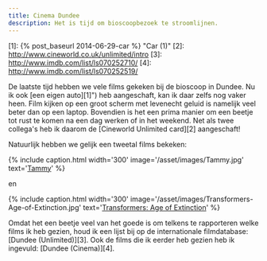 ```yaml
---
title: Cinema Dundee
description: Het is tijd om bioscoopbezoek te stroomlijnen.
---
```

[1]: {% post_baseurl 2014-06-29-car %} "Car (1)"
[2]: http://www.cineworld.co.uk/unlimited/intro
[3]: http://www.imdb.com/list/ls070252710/
[4]: http://www.imdb.com/list/ls070252519/

De laatste tijd hebben we vele films gekeken bij de bioscoop in Dundee. Nu ik ook [een eigen auto][1]") heb aangeschaft, kan ik daar zelfs nog vaker heen. Film kijken op een groot scherm met levenecht geluid is namelijk veel beter dan op een laptop. Bovendien is het een prima manier om een beetje tot rust te komen na een dag werken of in het weekend. Net als twee collega's heb ik daarom de [Cineworld Unlimited card][2] aangeschaft!

<a name="more"></a>

Natuurlijk hebben we gelijk een tweetal films bekeken:

{% include caption.html
    width='300'
    image='/asset/images/Tammy.jpg' 
    text='[Tammy](http://www.imdb.com/title/tt2103254/)'
%}

en

{% include caption.html
    width='300'
    image='/asset/images/Transformers-Age-of-Extinction.jpg' 
    text='[Transformers: Age of Extinction](http://www.imdb.com/title/tt2109248/)'
%}

Omdat het een beetje veel van het goede is om telkens te rapporteren welke films ik heb gezien, houd ik een lijst bij op de internationale  filmdatabase: [Dundee (Unlimited)][3]. Ook de films die ik eerder heb gezien heb ik ingevuld: [Dundee (Cinema)][4].